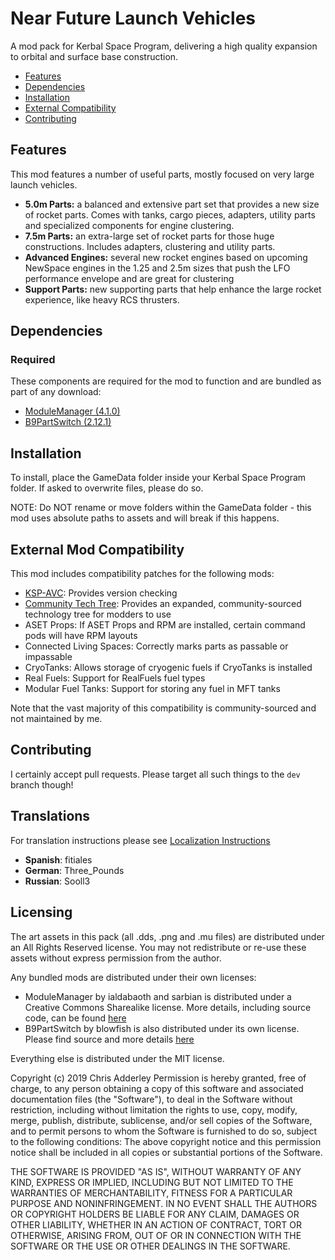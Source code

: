 # Near Future Launch Vehicles

A mod pack for Kerbal Space Program, delivering a high quality expansion to orbital and surface base construction.

* [Features](#features)
* [Dependencies](#dependencies)
* [Installation](#installation)
* [External Compatibility](#features)
* [Contributing](#contributing)

## Features

This mod features a number of useful parts, mostly focused on very large launch vehicles.

* **5.0m Parts:** a balanced and extensive part set that provides a new size of rocket parts. Comes with tanks, cargo pieces, adapters, utility parts and specialized components for engine clustering.
* **7.5m Parts:** an extra-large set of rocket parts for those huge constructions. Includes adapters, clustering and utility parts.
* **Advanced Engines:** several new rocket engines based on upcoming NewSpace engines in the 1.25 and 2.5m sizes that push the LFO performance envelope and are great for clustering
* **Support Parts:** new supporting parts that help enhance the large rocket experience, like heavy RCS thrusters.

## Dependencies

### Required
These components are required for the mod to function and are bundled as part of any download:
* [ModuleManager (4.1.0)](https://github.com/sarbian/ModuleManager)
* [B9PartSwitch (2.12.1)](https://github.com/blowfishpro/B9PartSwitch)

## Installation

To install, place the GameData folder inside your Kerbal Space Program folder. If asked to overwrite files, please do so.

NOTE: Do NOT rename or move folders within the GameData folder - this mod uses absolute paths to assets and will break if this happens.

## External Mod Compatibility

This mod includes compatibility patches for the following mods:
* [KSP-AVC](https://github.com/CYBUTEK/KSPAddonVersionChecker): Provides version checking
* [Community Tech Tree](https://github.com/ChrisAdderley/CommunityTechTree): Provides an expanded, community-sourced technology tree for modders to use
* ASET Props: If ASET Props and RPM are installed, certain command pods will have RPM layouts
* Connected Living Spaces: Correctly marks parts as passable or impassable
* CryoTanks: Allows storage of cryogenic fuels if CryoTanks is installed
* Real Fuels: Support for RealFuels fuel types
* Modular Fuel Tanks: Support for storing any fuel in MFT tanks

Note that the vast majority of this compatibility is community-sourced and not maintained by me.

## Contributing

I certainly accept pull requests. Please target all such things to the `dev` branch though!

## Translations

For translation instructions please see [Localization Instructions](https://github.com/ChrisAdderley/NearFutureLaunchVehicles/blob/master/GameData/NearFutureLaunchVehicles/Localization/Localization.md)

* **Spanish**: fitiales
* **German**: Three_Pounds
* **Russian**: Sooll3

## Licensing

The art assets in this pack (all .dds, .png and .mu files) are distributed under an All Rights Reserved license. You may not redistribute or re-use these assets without express permission from the author.

Any bundled mods are distributed under their own licenses:
* ModuleManager by ialdabaoth and sarbian is distributed under a Creative Commons Sharealike license. More details, including source code, can be found [here](http://forum.kerbalspaceprogram.com/threads/31342-0-20-ModuleManager-1-3-for-all-your-stock-modding-needs?p=528607&viewfull=1#post528607)
* B9PartSwitch by blowfish is also distributed under its own license. Please find source and more details [here](https://github.com/blowfishpro/B9PartSwitch)

Everything else is distributed under the MIT license.

Copyright (c) 2019 Chris Adderley
Permission is hereby granted, free of charge, to any person obtaining a copy of this software and associated documentation files (the "Software"), to deal in the Software without restriction, including without limitation the rights to use, copy, modify, merge, publish, distribute, sublicense, and/or sell copies of the Software, and to permit persons to whom the Software is furnished to do so, subject to the following conditions: The above copyright notice and this permission notice shall be included in all copies or substantial portions of the Software.

THE SOFTWARE IS PROVIDED "AS IS", WITHOUT WARRANTY OF ANY KIND, EXPRESS OR IMPLIED, INCLUDING BUT NOT LIMITED TO THE WARRANTIES OF MERCHANTABILITY, FITNESS FOR A PARTICULAR PURPOSE AND NONINFRINGEMENT. IN NO EVENT SHALL THE AUTHORS OR COPYRIGHT HOLDERS BE LIABLE FOR ANY CLAIM, DAMAGES OR OTHER LIABILITY, WHETHER IN AN ACTION OF CONTRACT, TORT OR OTHERWISE, ARISING FROM, OUT OF OR IN CONNECTION WITH THE SOFTWARE OR THE USE OR OTHER DEALINGS IN THE SOFTWARE.
